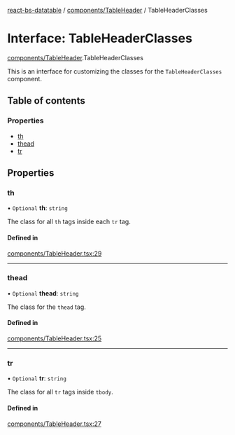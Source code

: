 [react-bs-datatable](../README.md) / [components/TableHeader](../modules/components_TableHeader.md) / TableHeaderClasses

# Interface: TableHeaderClasses

[components/TableHeader](../modules/components_TableHeader.md).TableHeaderClasses

This is an interface for customizing the classes for
the `TableHeaderClasses` component.

## Table of contents

### Properties

- [th](components_TableHeader.TableHeaderClasses.md#th)
- [thead](components_TableHeader.TableHeaderClasses.md#thead)
- [tr](components_TableHeader.TableHeaderClasses.md#tr)

## Properties

### th

• `Optional` **th**: `string`

The class for all `th` tags inside each `tr` tag.

#### Defined in

[components/TableHeader.tsx:29](https://github.com/imballinst/react-bs-datatable/blob/c9aa1a4/src/components/TableHeader.tsx#L29)

___

### thead

• `Optional` **thead**: `string`

The class for the `thead` tag.

#### Defined in

[components/TableHeader.tsx:25](https://github.com/imballinst/react-bs-datatable/blob/c9aa1a4/src/components/TableHeader.tsx#L25)

___

### tr

• `Optional` **tr**: `string`

The class for all `tr` tags inside `tbody`.

#### Defined in

[components/TableHeader.tsx:27](https://github.com/imballinst/react-bs-datatable/blob/c9aa1a4/src/components/TableHeader.tsx#L27)
